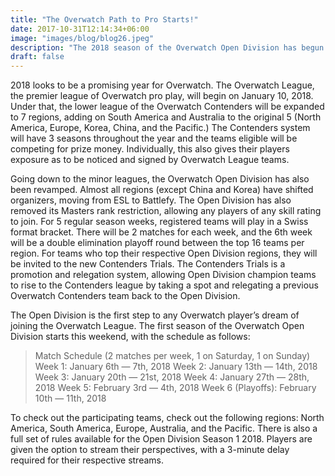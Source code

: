 ```yaml
---
title: "The Overwatch Path to Pro Starts!"
date: 2017-10-31T12:14:34+06:00
image: "images/blog/blog26.jpeg"
description: "The 2018 season of the Overwatch Open Division has begun!"
draft: false
---
```


2018 looks to be a promising year for Overwatch. The Overwatch League, the premier league of Overwatch pro play, will begin on January 10, 2018. Under that, the lower league of the Overwatch Contenders will be expanded to 7 regions, adding on South America and Australia to the original 5 (North America, Europe, Korea, China, and the Pacific.) The Contenders system will have 3 seasons throughout the year and the teams eligible will be competing for prize money. Individually, this also gives their players exposure as to be noticed and signed by Overwatch League teams.

Going down to the minor leagues, the Overwatch Open Division has also been revamped. Almost all regions (except China and Korea) have shifted organizers, moving from ESL to Battlefy. The Open Division has also removed its Masters rank restriction, allowing any players of any skill rating to join. For 5 regular season weeks, registered teams will play in a Swiss format bracket. There will be 2 matches for each week, and the 6th week will be a double elimination playoff round between the top 16 teams per region. For teams who top their respective Open Division regions, they will be invited to the new Contenders Trials. The Contenders Trials is a promotion and relegation system, allowing Open Division champion teams to rise to the Contenders league by taking a spot and relegating a previous Overwatch Contenders team back to the Open Division.

The Open Division is the first step to any Overwatch player’s dream of joining the Overwatch League. The first season of the Overwatch Open Division starts this weekend, with the schedule as follows:
> Match Schedule (2 matches per week, 1 on Saturday, 1 on Sunday)
Week 1: January 6th — 7th, 2018
Week 2: January 13th — 14th, 2018
Week 3: January 20th — 21st, 2018
Week 4: January 27th — 28th, 2018
Week 5: February 3rd — 4th, 2018
Week 6 (Playoffs): February 10th — 11th, 2018

To check out the participating teams, check out the following regions: North America, South America, Europe, Australia, and the Pacific. There is also a full set of rules available for the Open Division Season 1 2018. Players are given the option to stream their perspectives, with a 3-minute delay required for their respective streams.

